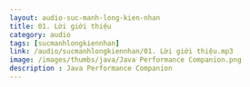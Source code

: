 ```yaml
---
layout: audio-suc-manh-long-kien-nhan
title: 01. Lời giới thiệu
category: audio
tags: [sucmanhlongkiennhan]
link: /audio/sucmanhlongkiennhan/01. Lời giới thiệu.mp3 
image: /images/thumbs/java/Java Performance Companion.png
description : Java Performance Companion 
---
```












